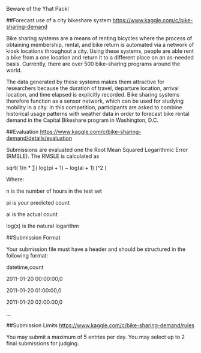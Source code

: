 Beware of the Yhat Pack!


##Forecast use of a city bikeshare system
https://www.kaggle.com/c/bike-sharing-demand

Bike sharing systems are a means of renting bicycles where the process of obtaining membership, rental, and bike return is automated via a network of kiosk locations throughout a city. Using these systems, people are able rent a bike from a one location and return it to a different place on an as-needed basis. Currently, there are over 500 bike-sharing programs around the world.

The data generated by these systems makes them attractive for researchers because the duration of travel, departure location, arrival location, and time elapsed is explicitly recorded. Bike sharing systems therefore function as a sensor network, which can be used for studying mobility in a city. In this competition, participants are asked to combine historical usage patterns with weather data in order to forecast bike rental demand in the Capital Bikeshare program in Washington, D.C.


##Evaluation
https://www.kaggle.com/c/bike-sharing-demand/details/evaluation

Submissions are evaluated one the Root Mean Squared Logarithmic Error (RMSLE). The RMSLE is calculated as

sqrt( 1/n * ∑( log(pi + 1) − log(ai + 1) )^2 )

Where:

n is the number of hours in the test set

pi is your predicted count

ai is the actual count

log(x) is the natural logarithm



##Submission Format

Your submission file must have a header and should be structured in the following format:

datetime,count

2011-01-20 00:00:00,0

2011-01-20 01:00:00,0

2011-01-20 02:00:00,0

...


##Submission Limits
https://www.kaggle.com/c/bike-sharing-demand/rules

You may submit a maximum of 5 entries per day.
You may select up to 2 final submissions for judging.

